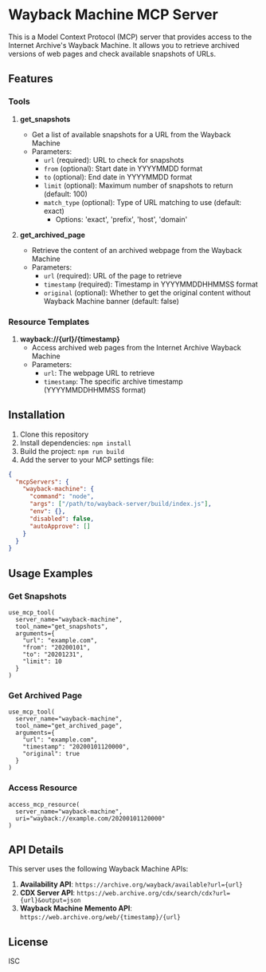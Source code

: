 # Wayback Machine MCP Server

This is a Model Context Protocol (MCP) server that provides access to the Internet Archive's Wayback Machine. It allows you to retrieve archived versions of web pages and check available snapshots of URLs.

## Features

### Tools

1. **get_snapshots**

   - Get a list of available snapshots for a URL from the Wayback Machine
   - Parameters:
     - `url` (required): URL to check for snapshots
     - `from` (optional): Start date in YYYYMMDD format
     - `to` (optional): End date in YYYYMMDD format
     - `limit` (optional): Maximum number of snapshots to return (default: 100)
     - `match_type` (optional): Type of URL matching to use (default: exact)
       - Options: 'exact', 'prefix', 'host', 'domain'

2. **get_archived_page**
   - Retrieve the content of an archived webpage from the Wayback Machine
   - Parameters:
     - `url` (required): URL of the page to retrieve
     - `timestamp` (required): Timestamp in YYYYMMDDHHMMSS format
     - `original` (optional): Whether to get the original content without Wayback Machine banner (default: false)

### Resource Templates

1. **wayback://{url}/{timestamp}**
   - Access archived web pages from the Internet Archive Wayback Machine
   - Parameters:
     - `url`: The webpage URL to retrieve
     - `timestamp`: The specific archive timestamp (YYYYMMDDHHMMSS format)

## Installation

1. Clone this repository
2. Install dependencies: `npm install`
3. Build the project: `npm run build`
4. Add the server to your MCP settings file:

```json
{
  "mcpServers": {
    "wayback-machine": {
      "command": "node",
      "args": ["/path/to/wayback-server/build/index.js"],
      "env": {},
      "disabled": false,
      "autoApprove": []
    }
  }
}
```

## Usage Examples

### Get Snapshots

```
use_mcp_tool(
  server_name="wayback-machine",
  tool_name="get_snapshots",
  arguments={
    "url": "example.com",
    "from": "20200101",
    "to": "20201231",
    "limit": 10
  }
)
```

### Get Archived Page

```
use_mcp_tool(
  server_name="wayback-machine",
  tool_name="get_archived_page",
  arguments={
    "url": "example.com",
    "timestamp": "20200101120000",
    "original": true
  }
)
```

### Access Resource

```
access_mcp_resource(
  server_name="wayback-machine",
  uri="wayback://example.com/20200101120000"
)
```

## API Details

This server uses the following Wayback Machine APIs:

1. **Availability API**: `https://archive.org/wayback/available?url={url}`
2. **CDX Server API**: `https://web.archive.org/cdx/search/cdx?url={url}&output=json`
3. **Wayback Machine Memento API**: `https://web.archive.org/web/{timestamp}/{url}`

## License

ISC
